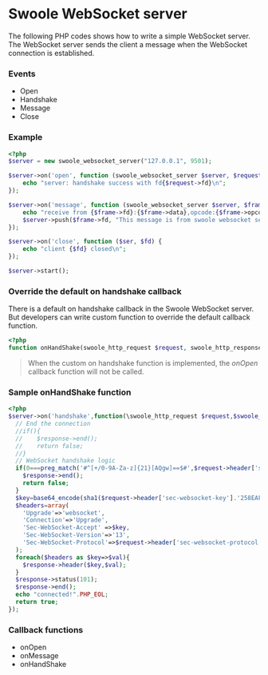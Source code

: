 # Swoole WebSocket server

The following PHP codes shows how to write a simple WebSocket server. The WebSocket server sends the client a message when the WebSocket connection is established.

### Events

* Open
* Handshake
* Message
* Close

### Example

``` php
<?php
$server = new swoole_websocket_server("127.0.0.1", 9501);

$server->on('open', function (swoole_websocket_server $server, $request) {
    echo "server: handshake success with fd{$request->fd}\n";
});

$server->on('message', function (swoole_websocket_server $server, $frame) {
    echo "receive from {$frame->fd}:{$frame->data},opcode:{$frame->opcode},fin:{$frame->finish}\n";
    $server->push($frame->fd, "This message is from swoole websocket server.");
});

$server->on('close', function ($ser, $fd) {
    echo "client {$fd} closed\n";
});

$server->start();
```

### Override the default on handshake callback

There is a default on handshake callback in the Swoole WebSocket server. But developers can write custom function to override the default callback function.

``` php
<?php
function onHandShake(swoole_http_request $request, swoole_http_response $response);
```

> When the custom on handshake function is implemented, the *onOpen* callback function will not be called.

### Sample onHandShake function

``` php
<?php
$server->on('handshake',function(\swoole_http_request $request,$swoole_http_response $response){
  // End the connection
  //if(){
  //    $response->end();
  //    return false;
  //}
  // WebSocket handshake logic
  if(0===preg_match('#^[+/0-9A-Za-z]{21}[AQgw]==$#',$request->header['sec-websocket-key']) || 16!==strlen(base64_decode($request->header['sec-websocket-key']))){
    $response->end();
    return false;
  }
  $key=base64_encode(sha1($request->header['sec-websocket-key'].'258EAFA5-E914-47DA-95CA-C5AB0DC85B11',true));
  $headers=array(
    'Upgrade'=>'websocket',
    'Connection'=>'Upgrade',
    'Sec-WebSocket-Accept' =>$key,
    'Sec-WebSocket-Version'=>'13',
    'Sec-WebSocket-Protocol'=>$request->header['sec-websocket-protocol'],
  );
  foreach($headers as $key=>$val){
    $response->header($key,$val);
  }
  $response->status(101);
  $response->end();
  echo "connected!".PHP_EOL;
  return true;
});
```

### Callback functions

* onOpen
* onMessage
* onHandShake
